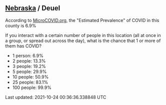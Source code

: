 
## [Nebraska](/united-states/nebraska) / Deuel

According to [MicroCOVID.org](http://microcovid.org),
the "Estimated Prevalence" of COVID in this county is 6.9%

If you interact with a certain number of people in this location
(all at once in a group, or spread out across the day), what is the chance that
1 or more of them has COVID?

- 1 person: 6.9%
- 2 people: 13.3%
- 3 people: 19.2%
- 5 people: 29.9%
- 10 people: 50.9%
- 25 people: 83.1%
- 100 people: 99.9%

Last updated: 2021-10-24 00:36:36.338848 UTC
